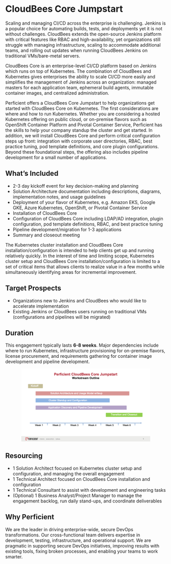 # CloudBees Core Jumpstart
Scaling and managing CI/CD across the enterprise is challenging. Jenkins is a popular choice for automating builds, tests, and deployments yet it is not without challenges. CloudBees extends the open-source Jenkins platform with critical features like RBAC and high-availability, yet organizations still struggle with managing infrastructure, scaling to accommodate additional teams, and rolling out updates when running CloudBees Jenkins on traditional VMs/bare-metal servers.

CloudBees Core is an enterprise-level CI/CD platform based on Jenkins which runs on top of Kubernetes. The combination of CloudBees and Kubernetes gives enterprises the ability to scale CI/CD more easily and simplifies the management of Jenkins across an organization: managed masters for each application team, ephemeral build agents, immutable container images, and centralized administration.

Perficient offers a CloudBees Core Jumpstart to help organizations get started with CloudBees Core on Kubernetes. The first considerations are where and how to run Kubernetes. Whether you are considering a hosted Kubernetes offering on public cloud, or on-premise flavors such as OpenShift Container Platform and Pivotal Container Service, Perficient has the skills to help your company standup the cluster and get started. In addition, we will install CloudBees Core and perform critical configuration steps up front: integration with corporate user directories, RBAC, best practice tuning, pod template definitions, and core plugin configurations. Beyond these foundational steps, the offering also includes pipeline development for a small number of applications.

## What’s Included
- 2-3 day kickoff event for key decision-making and planning
- Solution Architecture documentation including descriptions, diagrams, implementation notes, and usage guidelines
- Deployment of your flavor of Kubernetes, e.g. Amazon EKS, Google GKE, Azure Kubernetes, OpenShift, or Pivotal Container Service
- Installation of CloudBees Core
- Configuration of CloudBees Core including LDAP/AD integration, plugin configuration, pod template definitions, RBAC, and best practice tuning
- Pipeline development/migration for 1-3 applications
- Summary and closeout meeting

The Kubernetes cluster installation and CloudBees Core installation/configuration is intended to help clients get up and running relatively quickly. In the interest of time and limiting scope, Kubernetes cluster setup and CloudBees Core installation/configuration is limited to a set of critical items that allows clients to realize value in a few months while simultaneously identifying areas for incremental improvement.

## Target Prospects
- Organizations new to Jenkins and CloudBees who would like to accelerate implementation
- Existing Jenkins or CloudBees users running on traditional VMs (configurations and pipelines will be migrated)

## Duration
This engagement typically lasts **6-8 weeks**. Major dependencies include where to run Kubernetes, infrastructure provisioning for on-premise flavors, license procurement, and requirements gathering for container image development and pipeline development.

<p align="center"><img src="cloudbees-core-jumpstart-timeline.gif" alt="Timeline" width="80%"/></p>

## Resourcing
- 1 Solution Architect focused on Kubernetes cluster setup and configuration, and managing the overall engagement
- 1 Technical Architect focused on CloudBees Core installation and configuration
- 1 Technical Consultant to assist with development and engineering tasks
- (Optional) 1 Business Analyst/Project Manager to manage the engagement backlog, run daily stand-ups, and coordinate deliverables

## Why Perficient
We are the leader in driving enterprise-wide, secure DevOps transformations. Our cross-functional team delivers expertise in development, testing, infrastructure, and operational support. We are pragmatic in supporting secure DevOps initiatives, improving results with existing tools, fixing broken processes, and enabling your teams to work smarter.
